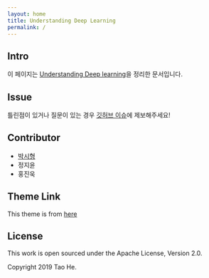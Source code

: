 ```yaml
---
layout: home
title: Understanding Deep Learning
permalink: /
---
```


## Intro

이 페이지는 [Understanding Deep learning](https://udlbook.github.io/udlbook/)을 정리한 문서입니다.

## Issue

틀린점이 있거나 질문이 있는 경우 [깃허브 이슈](https://github.com/PNU-AID/UDL-study/issues)에 제보해주세요!

## Contributor
- [박시형](https://github.com/sihyeong671)<br>
- 정지윤<br>
- 홍진욱<br>

## Theme Link

This theme is from [here](https://github.com/sighingnow/jekyll-gitbook)

## License

This work is open sourced under the Apache License, Version 2.0.

Copyright 2019 Tao He.

